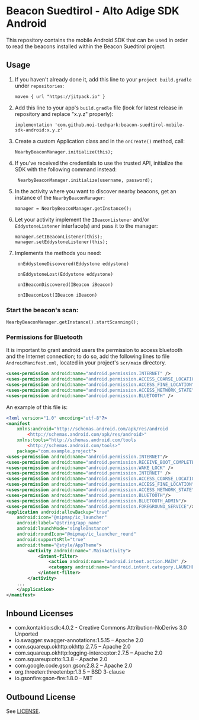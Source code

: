 # Beacon Suedtirol - Alto Adige SDK Android
This repository contains the mobile Android SDK that can be used in order to read the beacons installed within the Beacon Suedtirol project.

## Usage

1. If you haven't already done it, add this line to your `project
   build.gradle` under `repositories`: 

	```
   maven { url "https://jitpack.io" }
   ```
2. Add this line to your app's `build.gradle` file (look for latest release in repository and replace "x.y.z" properly):
   ```
   implementation 'com.github.noi-techpark:beacon-suedtirol-mobile-sdk-android:x.y.z'
   ```
3. Create a custom Application class and in the `onCreate()` method, call:
   ```
   NearbyBeaconManager.initialize(this);
   ```
   
4. If you've received the credentials to use the trusted API, initialize the SDK with the following command instead:
   ```
    NearbyBeaconManager.initialize(username, password);
	```
5. In the activity where you want to discover nearby beacons, get an instance of the `NearbyBeaconManager`:
   ```
   manager = NearbyBeaconManager.getInstance();
   ```
6. Let your activity implement the `IBeaconListener` and/or `EddystoneListener` interface(s) and pass it to the manager:
   ```
   manager.setIBeaconListener(this);
   manager.setEddystoneListener(this);
   ```
7. Implements the methods you need:
   ```
    onEddystoneDiscovered(Eddystone eddystone)

    onEddystoneLost(Eddystone eddystone)

    onIBeaconDiscovered(IBeacon iBeacon)

    onIBeaconLost(IBeacon iBeacon)
	```
### Start the beacon's scan:
``` gfm
NearbyBeaconManager.getInstance().startScanning();
```

### Permissions for Bluetooth
It is important to grant android users the permission to access bluetooth
and the Internet connection; to do so, add the following lines to file
`AndroidManifest.xml`, located in your project's `scr/main`  directory.

```xml
<uses-permission android:name="android.permission.INTERNET" />
<uses-permission android:name="android.permission.ACCESS_COARSE_LOCATION" />
<uses-permission android:name="android.permission.ACCESS_FINE_LOCATION" />
<uses-permission android:name="android.permission.ACCESS_NETWORK_STATE" />
<uses-permission android:name="android.permission.BLUETOOTH" />
```

An example of this file is:
```xml
<?xml version="1.0" encoding="utf-8"?>
<manifest
	xmlns:android="http://schemas.android.com/apk/res/android
		<http://schemas.android.com/apk/res/android>"
	xmlns:tools="http://schemas.android.com/tools
		<http://schemas.android.com/tools>"
    package="com.example.project">
<uses-permission android:name="android.permission.INTERNET"/>
<uses-permission android:name="android.permission.RECEIVE_BOOT_COMPLETED"/>
<uses-permission android:name="android.permission.WAKE_LOCK" />
<uses-permission android:name="android.permission.INTERNET" />
<uses-permission android:name="android.permission.ACCESS_COARSE_LOCATION"/>
<uses-permission android:name="android.permission.ACCESS_FINE_LOCATION" />
<uses-permission android:name="android.permission.ACCESS_NETWORK_STATE" />
<uses-permission android:name="android.permission.BLUETOOTH"/>
<uses-permission android:name="android.permission.BLUETOOTH_ADMIN"/>
<uses-permission android:name="android.permission.FOREGROUND_SERVICE"/>
<application android:allowBackup="true" 
	android:icon="@mipmap/ic_launcher"
    android:label="@string/app_name"
	android:launchMode="singleInstance"
	android:roundIcon="@mipmap/ic_launcher_round"
	android:supportsRtl="true"        
	android:theme="@style/AppTheme">
		<activity android:name=".MainActivity">
			<intent-filter>
				<action android:name="android.intent.action.MAIN" />
				<category android:name="android.intent.category.LAUNCHER" />
			</intent-filter>
		</activity>
	...
	</application>
</manifest>
```

## Inbound Licenses
- com.kontaktio:sdk:4.0.2 - Creative Commons Attribution-NoDerivs 3.0
  Unported
- io.swagger:swagger-annotations:1.5.15 – Apache 2.0
- com.squareup.okhttp:okhttp:2.7.5 – Apache 2.0
- com.squareup.okhttp:logging-interceptor:2.7.5 – Apache 2.0
- com.squareup:otto:1.3.8 – Apache 2.0
- com.google.code.gson:gson:2.8.2 – Apache 2.0
- org.threeten:threetenbp:1.3.5 – BSD 3-clause
- io.gsonfire:gson-fire:1.8.0 – MIT

## Outbound License
See [LICENSE](./LICENSE.md).

